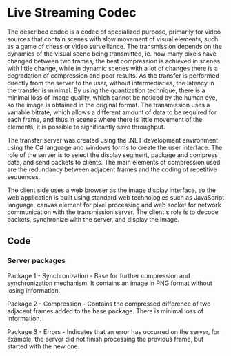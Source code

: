 # Live Streaming Codec


The described codec is a codec of specialized purpose, primarily for video sources that contain scenes with slow movement of visual elements, such as a game of chess or video surveillance. The transmission depends on the dynamics of the visual scene being transmitted, ie. how many pixels have changed between two frames, the best compression is achieved in scenes with little change, while in dynamic scenes with a lot of changes there is a degradation of compression and poor results. As the transfer is performed directly from the server to the user, without intermediaries, the latency in the transfer is minimal. By using the quantization technique, there is a minimal loss of image quality, which cannot be noticed by the human eye, so the image is obtained in the original format. The transmission uses a variable bitrate, which allows a different amount of data to be required for each frame, and thus in scenes where there is little movement of the elements, it is possible to significantly save throughput.

The transfer server was created using the .NET development environment using the C# language and windows forms to create the user interface. The role of the server is to select the display segment, package and compress data, and send packets to clients. The main elements of compression used are the redundancy between adjacent frames and the coding of repetitive sequences.

The client side uses a web browser as the image display interface, so the web application is built using standard web technologies such as JavaScript language, canvas element for pixel processing and web socket for network communication with the transmission server. The client's role is to decode packets, synchronize with the server, and display the image.

## Code

### Server packages
Package 1 - Synchronization - Base for further compression and synchronization mechanism. It contains an image in PNG format without losing information. 

Package 2 - Compression - Contains the compressed difference of two adjacent frames added to the base package. There is minimal loss of information.  

Package 3 - Errors - Indicates that an error has occurred on the server, for example, the server did not finish processing the previous frame, but started with the new one.  

